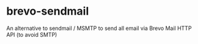 # brevo-sendmail
An alternative to sendmail / MSMTP to send all email via Brevo Mail HTTP API (to avoid SMTP)
